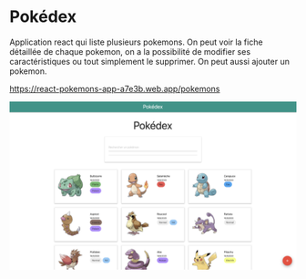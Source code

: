 # Pokédex

Application react qui liste plusieurs pokemons. On peut voir la fiche détaillée de chaque pokemon, on a la possibilité de modifier ses caractéristiques ou tout simplement le supprimer. On peut aussi ajouter un pokemon.

https://react-pokemons-app-a7e3b.web.app/pokemons

<img src="https://github.com/Abdelkrimnaji/Pokemon/blob/master/pokemon_image.png" width="800px" height="auto">
